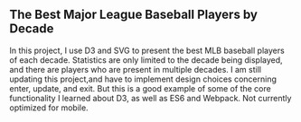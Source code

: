 ## The Best Major League Baseball Players by Decade
In this project, I use D3 and SVG to present the best MLB baseball players of each decade. Statistics are only limited to the decade being displayed, and there are players who are present in multiple decades. I am still updating this project,and have to implement design choices concerning enter, update, and exit. But this is a good example of some of the core functionality I learned about D3, as well as ES6 and Webpack. Not currently optimized for mobile.
